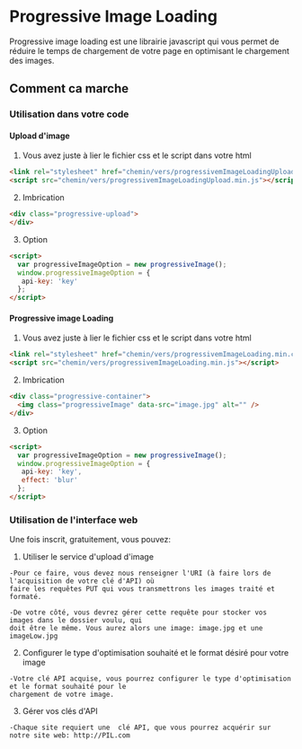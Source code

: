 # Progressive Image Loading

Progressive image loading est une librairie javascript qui vous permet de réduire le temps de chargement de votre page en optimisant le chargement des images.

## Comment ca marche

### Utilisation dans votre code

#### Upload d'image

1. Vous avez juste à lier le fichier css et le script dans votre html

  ```html
  <link rel="stylesheet" href="chemin/vers/progressivemImageLoadingUpload.min.css">
  <script src="chemin/vers/progressivemImageLoadingUpload.min.js"></script>
  ```
  
2. Imbrication

  ```html
  <div class="progressive-upload">
  </div>
  ```
  
3. Option

  ```html
  <script>
    var progressiveImageOption = new progressiveImage();
    window.progressiveImageOption = {
     api-key: 'key'
    };
  </script>
  ```
#### Progressive image Loading

1. Vous avez juste à lier le fichier css et le script dans votre html

  ```html
  <link rel="stylesheet" href="chemin/vers/progressivemImageLoading.min.css">
  <script src="chemin/vers/progressivemImageLoading.min.js"></script>
  ```
  
2. Imbrication

  ```html
  <div class="progressive-container">
    <img class="progressiveImage" data-src="image.jpg" alt="" />
  </div>
  ```
  
  3. Option

  ```html
  <script>
    var progressiveImageOption = new progressiveImage();
    window.progressiveImageOption = {
     api-key: 'key',
     effect: 'blur'
    };
  </script>
  ```
 
### Utilisation de l'interface web

Une fois inscrit, gratuitement, vous pouvez:
  1. Utiliser le service d'upload d'image
  
    -Pour ce faire, vous devez nous renseigner l'URI (à faire lors de l'acquisition de votre clé d'API) où
    faire les requêtes PUT qui vous transmettrons les images traité et formaté.
    
    -De votre côté, vous devrez gérer cette requête pour stocker vos images dans le dossier voulu, qui
    doit être le même. Vous aurez alors une image: image.jpg et une imageLow.jpg
    
  2. Configurer le type d'optimisation souhaité et le format désiré pour votre image
  
    -Votre clé API acquise, vous pourrez configurer le type d'optimisation et le format souhaité pour le
    chargement de votre image.
    
  3. Gérer vos clés d'API
  
    -Chaque site requiert une  clé API, que vous pourrez acquérir sur notre site web: http://PIL.com
    
